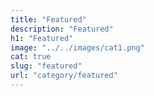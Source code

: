 ```yaml
---
title: "Featured"
description: "Featured"
h1: "Featured"
image: "../../images/cat1.png"
cat: true
slug: "featured"
url: "category/featured"
---
```

